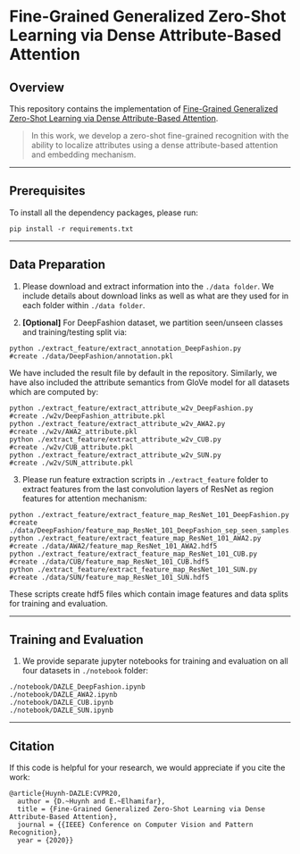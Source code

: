 # Fine-Grained Generalized Zero-Shot Learning via Dense Attribute-Based Attention

## Overview
This repository contains the implementation of [Fine-Grained Generalized Zero-Shot Learning via Dense Attribute-Based Attention](http://khoury.neu.edu/home/eelhami/publications/FineGrainedZSL-CVPR20.pdf).
> In this work, we develop a zero-shot fine-grained recognition with the ability to localize attributes using a dense attribute-based attention and embedding mechanism.

---
## Prerequisites
To install all the dependency packages, please run:
```
pip install -r requirements.txt
```

---
## Data Preparation
1) Please download and extract information into the `./data folder`. We include details about download links as well as what are they used for in each folder within `./data folder`.

2) **[Optional]** For DeepFashion dataset, we partition seen/unseen classes and training/testing split via:
```
python ./extract_feature/extract_annotation_DeepFashion.py							#create ./data/DeepFashion/annotation.pkl
```
We have included the result file by default in the repository. Similarly, we have also included the attribute semantics from GloVe model for all datasets which are computed by:
```
python ./extract_feature/extract_attribute_w2v_DeepFashion.py						        #create ./w2v/DeepFashion_attribute.pkl
python ./extract_feature/extract_attribute_w2v_AWA2.py								#create ./w2v/AWA2_attribute.pkl
python ./extract_feature/extract_attribute_w2v_CUB.py								#create ./w2v/CUB_attribute.pkl
python ./extract_feature/extract_attribute_w2v_SUN.py								#create ./w2v/SUN_attribute.pkl
```

3) Please run feature extraction scripts in `./extract_feature` folder to extract features from the last convolution layers of ResNet as region features for attention mechanism:
```
python ./extract_feature/extract_feature_map_ResNet_101_DeepFashion.py				        #create ./data/DeepFashion/feature_map_ResNet_101_DeepFashion_sep_seen_samples.hdf5
python ./extract_feature/extract_feature_map_ResNet_101_AWA2.py						#create ./data/AWA2/feature_map_ResNet_101_AWA2.hdf5
python ./extract_feature/extract_feature_map_ResNet_101_CUB.py						#create ./data/CUB/feature_map_ResNet_101_CUB.hdf5
python ./extract_feature/extract_feature_map_ResNet_101_SUN.py						#create ./data/SUN/feature_map_ResNet_101_SUN.hdf5
```
These scripts create hdf5 files which contain image features and data splits for training and evaluation.

---
## Training and Evaluation
1) We provide separate jupyter notebooks for training and evaluation on all four datasets in `./notebook`  folder:
```
./notebook/DAZLE_DeepFashion.ipynb
./notebook/DAZLE_AWA2.ipynb
./notebook/DAZLE_CUB.ipynb
./notebook/DAZLE_SUN.ipynb
```

---
## Citation
If this code is helpful for your research, we would appreciate if you cite the work:
```
@article{Huynh-DAZLE:CVPR20,
  author = {D.~Huynh and E.~Elhamifar},
  title = {Fine-Grained Generalized Zero-Shot Learning via Dense Attribute-Based Attention},
  journal = {{IEEE} Conference on Computer Vision and Pattern Recognition},
  year = {2020}}
```
